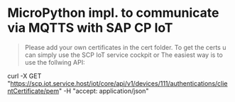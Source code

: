# MicroPython impl. to communicate via MQTTS with SAP CP IoT

> Please add your own certificates in the cert folder. 
> To get the certs u can simply use the SCP IoT service cockpit or
> The easiest way is to use the follwing API:

curl -X GET "https://scp.iot.service.host/iot/core/api/v1/devices/111/authentications/clientCertificate/pem" -H "accept: application/json"



